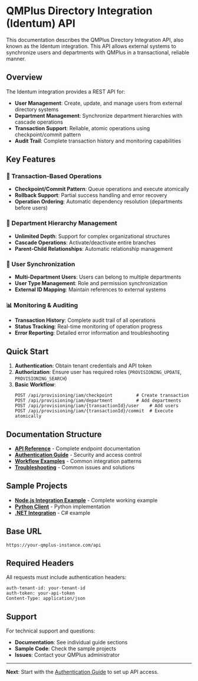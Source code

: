 # QMPlus Directory Integration (Identum) API

This documentation describes the QMPlus Directory Integration API, also known as the Identum integration. This API allows external systems to synchronize users and departments with QMPlus in a transactional, reliable manner.

## Overview

The Identum integration provides a REST API for:
- **User Management**: Create, update, and manage users from external directory systems
- **Department Management**: Synchronize department hierarchies with cascade operations
- **Transaction Support**: Reliable, atomic operations using checkpoint/commit pattern
- **Audit Trail**: Complete transaction history and monitoring capabilities

## Key Features

### 🔄 Transaction-Based Operations
- **Checkpoint/Commit Pattern**: Queue operations and execute atomically
- **Rollback Support**: Partial success handling and error recovery
- **Operation Ordering**: Automatic dependency resolution (departments before users)

### 🏢 Department Hierarchy Management
- **Unlimited Depth**: Support for complex organizational structures
- **Cascade Operations**: Activate/deactivate entire branches
- **Parent-Child Relationships**: Automatic relationship management

### 👥 User Synchronization
- **Multi-Department Users**: Users can belong to multiple departments
- **User Type Management**: Role and permission synchronization
- **External ID Mapping**: Maintain references to external systems

### 📊 Monitoring & Auditing
- **Transaction History**: Complete audit trail of all operations
- **Status Tracking**: Real-time monitoring of operation progress
- **Error Reporting**: Detailed error information and troubleshooting

## Quick Start

1. **Authentication**: Obtain tenant credentials and API token
2. **Authorization**: Ensure user has required roles (`PROVISIONING_UPDATE`, `PROVISIONING_SEARCH`)
3. **Basic Workflow**:
   ```
   POST /api/provisioning/iam/checkpoint         # Create transaction
   POST /api/provisioning/iam/department         # Add departments
   POST /api/provisioning/iam/{transactionId}/user    # Add users
   POST /api/provisioning/iam/{transactionId}/commit  # Execute atomically
   ```

## Documentation Structure

- **[API Reference](./api-reference.md)** - Complete endpoint documentation
- **[Authentication Guide](./authentication.md)** - Security and access control
- **[Workflow Examples](./examples.md)** - Common integration patterns
- **[Troubleshooting](./troubleshooting.md)** - Common issues and solutions

## Sample Projects

- **[Node.js Integration Example](./sample-nodejs/)** - Complete working example
- **[Python Client](./sample-python/)** - Python implementation
- **[.NET Integration](./sample-dotnet/)** - C# example

## Base URL

```
https://your-qmplus-instance.com/api
```

## Required Headers

All requests must include authentication headers:

```http
auth-tenant-id: your-tenant-id
auth-token: your-api-token
Content-Type: application/json
```

## Support

For technical support and questions:
- **Documentation**: See individual guide sections
- **Sample Code**: Check the sample projects
- **Issues**: Contact your QMPlus administrator

---

**Next**: Start with the [Authentication Guide](./authentication.md) to set up API access.